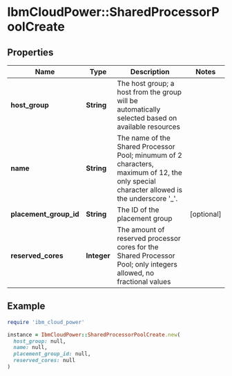 # IbmCloudPower::SharedProcessorPoolCreate

## Properties

| Name | Type | Description | Notes |
| ---- | ---- | ----------- | ----- |
| **host_group** | **String** | The host group; a host from the group will be automatically selected based on available resources |  |
| **name** | **String** | The name of the Shared Processor Pool; minumum of 2 characters, maximum of 12, the only special character allowed is the underscore &#39;_&#39;. |  |
| **placement_group_id** | **String** | The ID of the placement group | [optional] |
| **reserved_cores** | **Integer** | The amount of reserved processor cores for the Shared Processor Pool; only integers allowed, no fractional values |  |

## Example

```ruby
require 'ibm_cloud_power'

instance = IbmCloudPower::SharedProcessorPoolCreate.new(
  host_group: null,
  name: null,
  placement_group_id: null,
  reserved_cores: null
)
```

